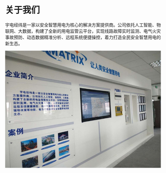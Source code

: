 # 关于我们
宇电经纬是一家以安全智慧用电为核心的解决方案提供商。公司依托人工智能、物联网、大数据，构建了全新的用电监管云平台，实现线路故障实时监测、电气火灾事故预防、动态数据精准分析、远程系统便捷操控，着力打造全民安全智慧用电的新生态。

![An image](./about-us.jpg)
